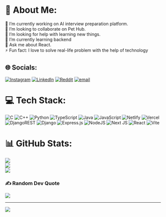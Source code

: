 # 💫 About Me:
🔭 I’m currently working on AI interview preparation platform.<br>👯 I’m looking to collaborate on Pet Hub.<br>🤝 I’m looking for help with learning new things. <br>🌱 I’m currently learning backend<br>💬 Ask me about React.<br>⚡ Fun fact: I love to solve real-life problem with the help of technology 


## 🌐 Socials:
[![Instagram](https://img.shields.io/badge/Instagram-%23E4405F.svg?logo=Instagram&logoColor=white)](https://instagram.com/divyanshsrivastava_12) [![LinkedIn](https://img.shields.io/badge/LinkedIn-%230077B5.svg?logo=linkedin&logoColor=white)](https://linkedin.com/in/divyansh-srivastava-687b65292) [![Reddit](https://img.shields.io/badge/Reddit-%23FF4500.svg?logo=Reddit&logoColor=white)](https://reddit.com/user/SeveralExtreme6363) [![email](https://img.shields.io/badge/Email-D14836?logo=gmail&logoColor=white)](mailto:divyansh.sri23@gmail.com) 

# 💻 Tech Stack:
![C](https://img.shields.io/badge/c-%2300599C.svg?style=plastic&logo=c&logoColor=white) ![C++](https://img.shields.io/badge/c++-%2300599C.svg?style=plastic&logo=c%2B%2B&logoColor=white) ![Python](https://img.shields.io/badge/python-3670A0?style=plastic&logo=python&logoColor=ffdd54) ![TypeScript](https://img.shields.io/badge/typescript-%23007ACC.svg?style=plastic&logo=typescript&logoColor=white) ![Java](https://img.shields.io/badge/java-%23ED8B00.svg?style=plastic&logo=openjdk&logoColor=white) ![JavaScript](https://img.shields.io/badge/javascript-%23323330.svg?style=plastic&logo=javascript&logoColor=%23F7DF1E) ![Netlify](https://img.shields.io/badge/netlify-%23000000.svg?style=plastic&logo=netlify&logoColor=#00C7B7) ![Vercel](https://img.shields.io/badge/vercel-%23000000.svg?style=plastic&logo=vercel&logoColor=white) ![DjangoREST](https://img.shields.io/badge/DJANGO-REST-ff1709?style=plastic&logo=django&logoColor=white&color=ff1709&labelColor=gray) ![Django](https://img.shields.io/badge/django-%23092E20.svg?style=plastic&logo=django&logoColor=white) ![Express.js](https://img.shields.io/badge/express.js-%23404d59.svg?style=plastic&logo=express&logoColor=%2361DAFB) ![NodeJS](https://img.shields.io/badge/node.js-6DA55F?style=plastic&logo=node.js&logoColor=white) ![Next JS](https://img.shields.io/badge/Next-black?style=plastic&logo=next.js&logoColor=white) ![React](https://img.shields.io/badge/react-%2320232a.svg?style=plastic&logo=react&logoColor=%2361DAFB) ![Vite](https://img.shields.io/badge/vite-%23646CFF.svg?style=plastic&logo=vite&logoColor=white)
# 📊 GitHub Stats:
![](https://github-readme-stats.vercel.app/api?username=divyansh-1214&theme=dark&hide_border=false&include_all_commits=true&count_private=true)<br/>
![](https://nirzak-streak-stats.vercel.app/?user=divyansh-1214&theme=dark&hide_border=false)<br/>
![](https://github-readme-stats.vercel.app/api/top-langs/?username=divyansh-1214&theme=dark&hide_border=false&include_all_commits=true&count_private=true&layout=compact)

### ✍️ Random Dev Quote
![](https://quotes-github-readme.vercel.app/api?type=horizontal&theme=radical)

---
[![](https://visitcount.itsvg.in/api?id=divyansh-1214&icon=0&color=0)](https://visitcount.itsvg.in)

<!-- Proudly created with GPRM ( https://gprm.itsvg.in ) -->
